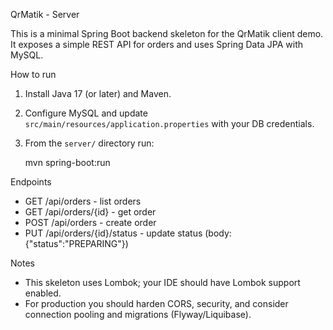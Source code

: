 QrMatik - Server

This is a minimal Spring Boot backend skeleton for the QrMatik client demo.
It exposes a simple REST API for orders and uses Spring Data JPA with MySQL.

How to run

1. Install Java 17 (or later) and Maven.
2. Configure MySQL and update `src/main/resources/application.properties` with your DB credentials.
3. From the `server/` directory run:

   mvn spring-boot:run

Endpoints

- GET /api/orders - list orders
- GET /api/orders/{id} - get order
- POST /api/orders - create order
- PUT /api/orders/{id}/status - update status (body: {"status":"PREPARING"})

Notes

- This skeleton uses Lombok; your IDE should have Lombok support enabled.
- For production you should harden CORS, security, and consider connection pooling and migrations (Flyway/Liquibase).